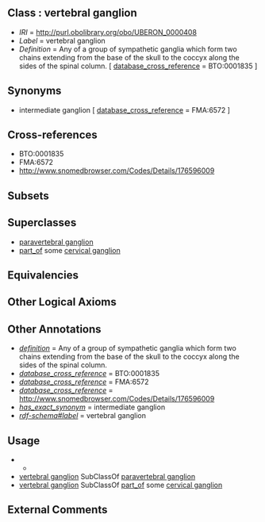 
## Class : vertebral ganglion

 * *IRI* = http://purl.obolibrary.org/obo/UBERON_0000408
 * *Label* = vertebral ganglion
 * *Definition* = Any of a group of sympathetic ganglia which form two chains extending from the base of the skull to the coccyx along the sides of the spinal column. [ [database_cross_reference](../../ef/oboInOwl#hasDbXref.md) = BTO:0001835 ]

## Synonyms

 * intermediate ganglion [ [database_cross_reference](../../ef/oboInOwl#hasDbXref.md) = FMA:6572 ]

## Cross-references

 * BTO:0001835
 * FMA:6572
 * http://www.snomedbrowser.com/Codes/Details/176596009

## Subsets


## Superclasses

 * [paravertebral ganglion](../../UBERON/07/UBERON_0001807.md)
 * [part_of](../../BFO/50/BFO_0000050.md) some [cervical ganglion](../../UBERON/91/UBERON_0001991.md)

## Equivalencies


## Other Logical Axioms


## Other Annotations

 * *[definition](../../IAO/15/IAO_0000115.md)* = Any of a group of sympathetic ganglia which form two chains extending from the base of the skull to the coccyx along the sides of the spinal column.
 * *[database_cross_reference](../../ef/oboInOwl#hasDbXref.md)* = BTO:0001835
 * *[database_cross_reference](../../ef/oboInOwl#hasDbXref.md)* = FMA:6572
 * *[database_cross_reference](../../ef/oboInOwl#hasDbXref.md)* = http://www.snomedbrowser.com/Codes/Details/176596009
 * *[has_exact_synonym](../../ym/oboInOwl#hasExactSynonym.md)* = intermediate ganglion
 * *[rdf-schema#label](../../el/rdf-schema#label.md)* = vertebral ganglion

## Usage

 * -
 * [vertebral ganglion](../../UBERON/08/UBERON_0000408.md) SubClassOf [paravertebral ganglion](../../UBERON/07/UBERON_0001807.md)
 * [vertebral ganglion](../../UBERON/08/UBERON_0000408.md) SubClassOf [part_of](../../BFO/50/BFO_0000050.md) some [cervical ganglion](../../UBERON/91/UBERON_0001991.md)

## External Comments

